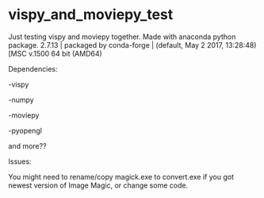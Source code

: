 # vispy_and_moviepy_test
Just testing vispy and moviepy together.
Made with anaconda python package.
2.7.13 | packaged by conda-forge | (default, May  2 2017, 13:28:48) [MSC v.1500 64 bit (AMD64)

Dependencies:

-vispy

-numpy

-moviepy

-pyopengl

and more??

Issues:

You might need to rename/copy magick.exe to convert.exe if you got newest version of Image Magic,
or change some code.
